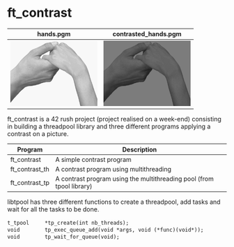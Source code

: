 # ft_contrast
hands.pgm             |  contrasted_hands.pgm
:-------------------------:|:-------------------------:
<img src="imgs/hands.png" alt="drawing" width="200"/>  |  <img src="imgs/contrasted_hands.png" alt="drawing" width="200"/>

ft_contrast is a 42 rush project (project realised on a week-end) consisting in building a threadpool library and three different programs applying a contrast on a picture.

| Program   | Description |
| -------- | -------------- |
| ft_contrast  | A simple contrast program             |
| ft_contrast_th  | A contrast program using multithreading             |
| ft_contrast_tp  | A contrast program using the multithreading pool (from tpool library)            |

libtpool has three different functions to create a threadpool, add tasks and wait for all the tasks to be done.

```
t_tpool		*tp_create(int nb_threads);
void		tp_exec_queue_add(void *args, void (*func)(void*));
void		tp_wait_for_queue(void);
```
